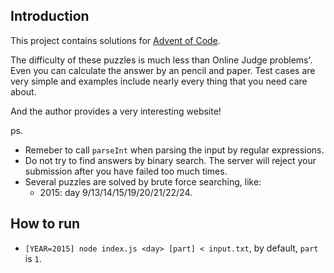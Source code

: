## Introduction

This project contains solutions for [Advent of Code](http://adventofcode.com/).

The difficulty of these puzzles is much less than Online Judge problems'. Even you can calculate the answer by an pencil and paper. Test cases are very simple and examples include nearly every thing that you need care about.

And the author provides a very interesting website!

ps.  
- Remeber to call `parseInt` when parsing the input by regular expressions.  
- Do not try to find answers by binary search. The server will reject your submission after you have failed too much times.  
- Several puzzles are solved by brute force searching, like:  
   - 2015: day 9/13/14/15/19/20/21/22/24.

## How to run

- `[YEAR=2015] node index.js <day> [part] < input.txt`, by default, `part` is `1`.  
